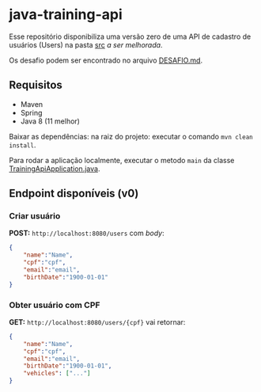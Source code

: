 # java-training-api

Esse repositório disponibiliza uma versão zero de uma API de cadastro de usuários (Users) na pasta [src](https://github.com/GuillaumeFalourd/java-training-api/tree/main/src) *a ser melhorada*.

Os desafio podem ser encontrado no arquivo [DESAFIO.md](https://github.com/GuillaumeFalourd/java-training-api/tree/main/DESAFIO.md).

## Requisitos

- Maven
- Spring
- Java 8 (11 melhor)

Baixar as dependências: na raiz do projeto: executar o comando `mvn clean install`.

Para rodar a aplicação localmente, executar o metodo `main` da classe [TrainingApiApplication.java](https://github.com/GuillaumeFalourd/java-training-api/tree/main/src/main/java/br/com/training/TrainingApiApplication.java).

## Endpoint disponíveis (v0)

### Criar usuário

**POST:** `http://localhost:8080/users` com *body*:

```json
{
    "name":"Name",
    "cpf":"cpf",
    "email":"email",
    "birthDate":"1900-01-01"
}
```

### Obter usuário com CPF

**GET:** `http://localhost:8080/users/{cpf}` vai retornar:

```json
{
    "name":"Name",
    "cpf":"cpf",
    "email":"email",
    "birthDate":"1900-01-01",
    "vehicles": ["..."]
}
```
